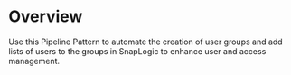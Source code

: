 # Overview

Use this Pipeline Pattern to automate the creation of user groups and add lists of users to the groups in SnapLogic to enhance user and access management.

